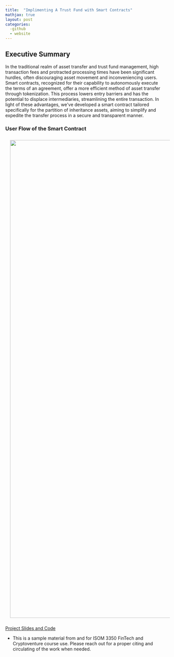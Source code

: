 ```yaml
---
title:  "Implimenting A Trust Fund with Smart Contracts"
mathjax: true
layout: post
categories: 
  -github
  - website
---
```


## Executive Summary
In the traditional realm of asset transfer and trust fund management, high transaction fees and protracted processing times have been significant hurdles, often discouraging asset movement and inconveniencing users. Smart contracts, recognized for their capability to autonomously execute the terms of an agreement, offer a more efficient method of asset transfer through tokenization. This process lowers entry barriers and has the potential to displace intermediaries, streamlining the entire transaction. In light of these advantages, we've developed a smart contract tailored specifically for the partition of inheritance assets, aiming to simplify and expedite the transfer process in a secure and transparent manner.

### User Flow of the Smart Contract

<img src="{{ site.baseurl }}/img/teaching_img/2021_11.JPG" width="600" height="1500" class="center" style="margin:10px 15px"/>

[Project Slides and Code](https://www.dropbox.com/s/xblrmiixjppi484/group11_55290_4770641_ISOM3350%20slides.pdf?dl=0)

* This is a sample material from and for ISOM 3350 FinTech and Cryptoventure course use. Please reach out for a proper citing and circulating of the work when needed.



